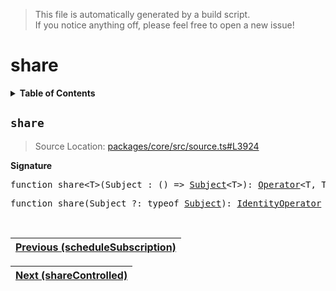 > This file is automatically generated by a build script.<br>If you notice anything off, please feel free to open a new issue!

# share

<details><summary><b>Table of Contents</b></summary><br>

1. [<code>share</code>](#share)</details>

## <a name="share"></a><code>share</code>

> Source Location: [packages\/core\/src\/source.ts#L3924](..\/..\/packages\/core\/src\/source.ts#L3924)

<b>Signature</b>

<pre>function share&lt;T&gt;(Subject_: () =&gt; <a href="../04-api-subjects/00-Subject.md#Subject-Interface">Subject</a>&lt;T&gt;): <a href="../01-api-basics/04-Operator.md#Operator">Operator</a>&lt;T, T&gt;</pre>

<pre>function share(Subject_?: typeof <a href="../04-api-subjects/00-Subject.md#Subject-Function">Subject</a>): <a href="../01-api-basics/04-Operator.md#IdentityOperator">IdentityOperator</a></pre><br>

| [Previous \(scheduleSubscription\)](060-scheduleSubscription.md#readme) |
| --- |

<div align="right">

| [Next \(shareControlled\)](062-shareControlled.md#readme) |
| --- |
</div>
